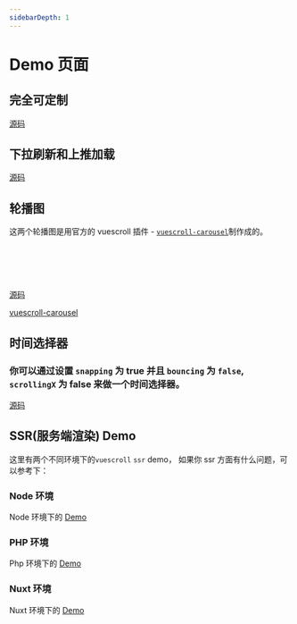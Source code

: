 ```yaml
---
sidebarDepth: 1
---
```


# Demo 页面

## 完全可定制

 <Demo-Basic-SetPositionAndKeepShow />
 
[源码](https://github.com/YvesCoding/vuescrolljs/blob/master/docs/.vuepress/components/Demo/Basic/SetPositionAndKeepShow.vue)

## 下拉刷新和上推加载

 <Demo-Basic-PullRefreshOrPushLoad />
 
[源码](https://github.com/YvesCoding/vuescrolljs/blob/master/docs/.vuepress/components/Demo/Basic/PullRefreshOrPushLoad.vue)

## 轮播图

这两个轮播图是用官方的 vuescroll 插件 - [`vuescroll-carousel`](https://github.com/YvesCoding/vuescroll-carousel)制作成的。

 <Demo-Advance-MakeACarousel />

<br><br>

 <Demo-Advance-MakeACarousel type="v"/>
 
<br>

[源码](https://github.com/YvesCoding/vuescrolljs/blob/master/docs/.vuepress/components/Demo/Advance/MakeACarousel.vue)

[vuescroll-carousel](https://github.com/YvesCoding/vuescroll-carousel)

## 时间选择器

### 你可以通过设置 `snapping` 为 true 并且 `bouncing` 为 `false`, `scrollingX` 为 false 来做一个时间选择器。

<ClientOnly>
<Demo-Advance-MakeATimePicker />
</ClientOnly>

[源码](https://github.com/YvesCoding/vuescrolljs/blob/master/docs/.vuepress/components/Demo/Advance/MakeATimePicker.vue)

## SSR(服务端渲染) Demo

这里有两个不同环境下的`vuescroll` `ssr` demo， 如果你 ssr 方面有什么问题，可以参考下：

### Node 环境

Node 环境下的 [Demo](https://github.com/YvesCoding/vuescroll-ssr-node)

### PHP 环境

Php 环境下的 [Demo](https://github.com/YvesCoding/vuescroll-ssr-php)

### Nuxt 环境

Nuxt 环境下的 [Demo](https://github.com/YvesCoding/vuescroll-nuxt-demo)
